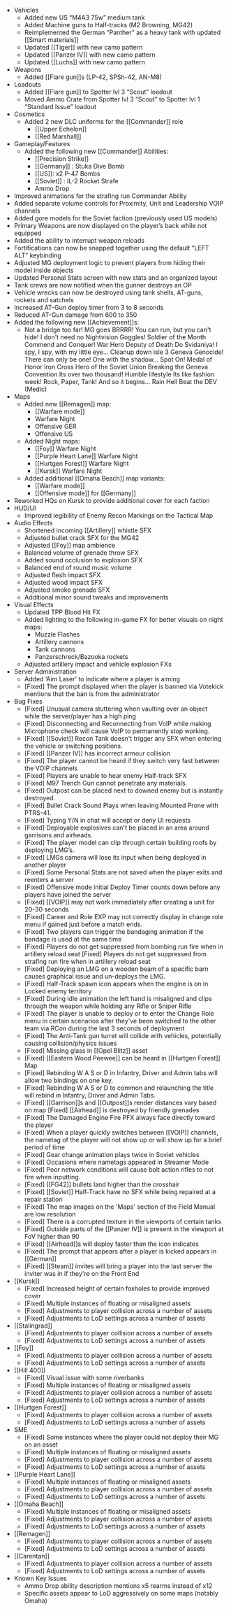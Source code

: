 - Vehicles
	- Added new US “M4A3 75w” medium tank
	- Added Machine guns to Half-tracks (M2 Browning, MG42)
	- Reimplemented the German “Panther” as a heavy tank with updated [[Smart materials]]
	- Updated [[Tiger]] with new camo pattern
	- Updated [[Panzer IV]] with new camo pattern
	- Updated [[Luchs]] with new camo pattern
- Weapons
	- Added [[Flare gun]]s (LP-42, SPSh-42, AN-M8)
- Loadouts
	- Added [[Flare gun]] to Spotter lvl 3 “Scout” loadout
	- Moved Ammo Crate from Spotter lvl 3 “Scout” to Spotter lvl 1 “Standard Issue” loadout
- Cosmetics
	- Added 2 new DLC uniforms for the [[Commander]] role
		- [[Upper Echelon]]
		- [[Red Marshall]]
- Gameplay/Features
	- Added the following new [[Commander]] Abilities:
		- [[Precision Strike]]
		- [[Germany]] : Stuka Dive Bomb
		- [[US]]: x2 P-47 Bombs
		- [[Soviet]] : IL-2 Rocket Strafe
		- Ammo Drop
- Improved animations for the strafing run Commander Ability
- Added separate volume controls for Proximity, Unit and Leadership VOIP channels
- Added gore models for the Soviet faction (previously used US models)
- Primary Weapons are now displayed on the player’s back while not equipped
- Added the ability to interrupt weapon reloads
- Fortifications can now be snapped together using the default “LEFT ALT” keybinding
- Adjusted MG deployment logic to prevent players from hiding their model inside objects
- Updated Personal Stats screen with new stats and an organized layout
- Tank crews are now notified when the gunner destroys an OP
- Vehicle wrecks can now be destroyed using tank shells, AT-guns, rockets and satchels
- Increased AT-Gun deploy timer from 3 to 8 seconds
- Reduced AT-Gun damage from 600 to 350
- Added the following new [[Achievement]]s:
	- Not a bridge too far!
	  MG goes BRRRR!
	  You can run, but you can't hide!
	  I don't need no Nightvision Goggles!
	  Soldier of the Month
	  Commend and Conquer!
	  War Hero
	  Deputy of Death
	  Do Svidaniya!
	  I spy, I spy, with my little eye...
	  Cleanup down isle 3
	  Geneva Genocide!
	  There can only be one!
	  One with the shadow...
	  Spot On!
	  Medal of Honor
	  Iron Cross
	  Hero of the Soviet Union
	  Breaking the Geneva Convention
	  Its over two thousand!
	  Humble lifestyle
	  Its like fashion week!
	  Rock, Paper, Tank!
	  And so it begins...
	  Rain Hell
	  Beat the DEV (Medic)
- Maps
	- Added new [[Remagen]] map:
		- [[Warfare mode]]
		- Warfare Night
		- Offensive GER
		- Offensive US
	- Added Night maps:
		- [[Foy]] Warfare Night
		- [[Purple Heart Lane]] Warfare Night
		- [[Hurtgen Forest]] Warfare Night
		- [[Kursk]] Warfare Night
	- Added additional [[Omaha Beach]] map variants:
		- [[Warfare mode]]
		- [[Offensive mode]] for [[Germany]]
- Reworked HQs on Kursk to provide additional cover for each faction
- HUD/UI
	- Improved legibility of Enemy Recon Markings on the Tactical Map
- Audio Effects
	- Shortened incoming [[Artillery]] whistle SFX
	- Adjusted bullet crack SFX for the MG42
	- Adjusted [[Foy]] map ambience
	- Balanced volume of grenade throw SFX
	- Added sound occlusion to explosion SFX
	- Balanced end of round music volume
	- Adjusted flesh impact SFX
	- Adjusted wood impact SFX
	- Adjusted smoke grenade SFX
	- Additional minor sound tweaks and improvements
- Visual Effects
	- Updated TPP Blood Hit FX
	- Added lighting to the following in-game FX for better visuals on night maps:
		- Muzzle Flashes
		- Artillery cannons
		- Tank cannons
		- Panzerschreck/Bazooka rockets
	- Adjusted artillery impact and vehicle explosion FXs
- Server Administration
	- Added ‘Aim Laser’ to indicate where a player is aiming
	- [Fixed] The prompt displayed when the player is banned via Votekick mentions that the ban is from the administrator
- Bug Fixes
	- [Fixed] Unusual camera stuttering when vaulting over an object while the server/player has a high ping
	- [Fixed] Disconnecting and Reconnecting from VoIP while making Microphone check will cause VoIP to permanently stop working.
	- [Fixed] [[Soviet]] Recon Tank doesn't trigger any SFX when entering the vehicle or switching positions.
	- [Fixed] [[Panzer IV]] has incorrect armour collision
	- [Fixed] The player cannot be heard if they switch very fast between the VOIP channels
	- [Fixed] Players are unable to hear enemy Half-track SFX
	- [Fixed] M97 Trench Gun cannot penetrate any materials.
	- [Fixed] Outpost can be placed next to downed enemy but is instantly destroyed.
	- [Fixed] Bullet Crack Sound Plays when leaving Mounted Prone with PTRS-41.
	- [Fixed] Typing Y/N in chat will accept or deny UI requests
	- [Fixed] Deployable explosives can't be placed in an area around garrisons and airheads.
	- [Fixed] The player model can clip through certain building roofs by deploying LMG’s.
	- [Fixed] LMGs camera will lose its input when being deployed in another player
	- [Fixed] Some Personal Stats are not saved when the player exits and reenters a server
	- [Fixed] Offensive mode initial Deploy Timer counts down before any players have joined the server
	- [Fixed] [[VOIP]] may not work immediately after creating a unit for 20-30 seconds
	- [Fixed] Career and Role EXP may not correctly display in change role menu if gained just before a match ends.
	- [Fixed] Two players can trigger the bandaging animation if the bandage is used at the same time
	- [Fixed] Players do not get suppressed from bombing run fire when in artillery reload seat
	  [Fixed] Players do not get suppressed from strafing run fire when in artillery reload seat
	- [Fixed] Deploying an LMG on a wooden beam of a specific barn causes graphical issue and un-deploys the LMG.
	- [Fixed] Half-Track spawn icon appears when the engine is on in Locked enemy territory
	- [Fixed] During idle animation the left hand is misaligned and clips through the weapon while holding any Rifle or Sniper Rifle
	- [Fixed] The player is unable to deploy or to enter the Change Role menu in certain scenarios after they've been switched to the other team via RCon during the last 3 seconds of deployment
	- [Fixed] The Anti-Tank gun turret will collide with vehicles, potentially causing collision/physics issues
	- [Fixed] Missing glass in [[Opel Blitz]] asset
	- [Fixed] [[Eastern Wood Peewee]] can be heard in [[Hurtgen Forest]] Map
	- [Fixed] Rebinding W A S or D in Infantry, Driver and Admin tabs will allow two bindings on one key.
	- [Fixed] Rebinding W A S or D to common and relaunching the title will rebind in Infantry, Driver and Admin Tabs.
	- [Fixed] [[Garrison]]s and [[Outpost]]s render distances vary based on map
	  [Fixed] [[Airhead]] is destroyed by friendly grenades
	- [Fixed] The Damaged Engine Fire PFX always face directly toward the player
	- [Fixed] When a player quickly switches between [[VOIP]] channels, the nametag of the player will not show up or will show up for a brief period of time
	- [Fixed] Gear change animation plays twice in Soviet vehicles
	- [Fixed] Occasions where nametags appeared in Streamer Mode
	- [Fixed] Poor network conditions will cause bolt action rifles to not fire when inputting.
	- [Fixed] [[FG42]] bullets land higher than the crosshair
	- [Fixed] [[Soviet]] Half-Track have no SFX while being repaired at a repair station
	- [Fixed] The map images on the 'Maps' section of the Field Manual are low resolution
	- [Fixed] There is a corrupted texture in the viewports of certain tanks
	- [Fixed] Outside parts of the [[Panzer IV]] is present in the viewport at FoV higher than 90
	- [Fixed] [[Airhead]]s will deploy faster than the icon indicates
	- [Fixed] The prompt that appears after a player is kicked appears in [[German]]
	- [Fixed] [[Steam]] invites will bring a player into the last server the inviter was in if they're on the Front End
- [[Kursk]]
	- [Fixed] Increased height of certain foxholes to provide improved cover
	- [Fixed] Multiple instances of floating or misaligned assets
	- [Fixed] Adjustments to player collision across a number of assets
	- [Fixed] Adjustments to LoD settings across a number of assets
- [[Stalingrad]]
	- [Fixed] Adjustments to player collision across a number of assets
	- [Fixed] Adjustments to LoD settings across a number of assets
- [[Foy]]
	- [Fixed] Adjustments to player collision across a number of assets
	- [Fixed] Adjustments to LoD settings across a number of assets
- [[Hill 400]]
	- [Fixed] Visual issue with some riverbanks
	- [Fixed] Multiple instances of floating or misaligned assets
	- [Fixed] Adjustments to player collision across a number of assets
	- [Fixed] Adjustments to LoD settings across a number of assets
- [[Hurtgen Forest]]
	- [Fixed] Adjustments to player collision across a number of assets
	- [Fixed] Adjustments to LoD settings across a number of assets
- SME
	- [Fixed] Some instances where the player could not deploy their MG on an asset
	- [Fixed] Multiple instances of floating or misaligned assets
	- [Fixed] Adjustments to player collision across a number of assets
	- [Fixed] Adjustments to LoD settings across a number of assets
- [[Purple Heart Lane]]
	- [Fixed] Multiple instances of floating or misaligned assets
	- [Fixed] Adjustments to player collision across a number of assets
	- [Fixed] Adjustments to LoD settings across a number of assets
- [[Omaha Beach]]
	- [Fixed] Multiple instances of floating or misaligned assets
	- [Fixed] Adjustments to player collision across a number of assets
	- [Fixed] Adjustments to LoD settings across a number of assets
- [[Remagen]]
	- [Fixed] Adjustments to player collision across a number of assets
	- [Fixed] Adjustments to LoD settings across a number of assets
- [[Carentan]]
	- [Fixed] Adjustments to player collision across a number of assets
	- [Fixed] Adjustments to LoD settings across a number of assets
- Known Key Issues
	- Ammo Drop ability description mentions x5 rearms instead of x12
	- Specific assets appear to LoD aggressively on some maps (notably Omaha)